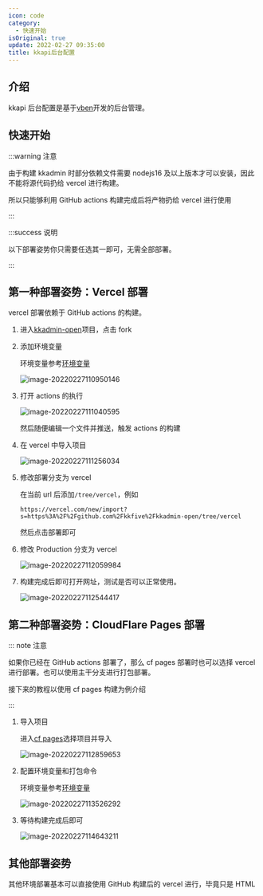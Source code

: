 ```yaml
---
icon: code
category:
  - 快速开始
isOriginal: true
update: 2022-02-27 09:35:00
title: kkapi后台配置
---
```


## 介绍

kkapi 后台配置是基于[vben](https://github.com/vbenjs/vue-vben-admin)开发的后台管理。

## 快速开始

:::warning 注意

由于构建 kkadmin 时部分依赖文件需要 nodejs16 及以上版本才可以安装，因此不能将源代码扔给 vercel 进行构建。

所以只能够利用 GitHub actions 构建完成后将产物扔给 vercel 进行使用

:::

:::success 说明

以下部署姿势你只需要任选其一即可，无需全部部署。

:::

## 第一种部署姿势：Vercel 部署

vercel 部署依赖于 GitHub actions 的构建。

1. 进入[kkadmin-open](https://github.com/kkfive/kkadmin-open/)项目，点击 fork

2. 添加环境变量

   环境变量参考[环境变量](/reference/kkadmin/environment.html)

   ![image-20220227110950146](https://file.acs.pw/picGo/2022/02/27/20220227110957.png)

3. 打开 actions 的执行

   ![image-20220227111040595](https://file.acs.pw/picGo/2022/02/27/20220227111040.png)

   然后随便编辑一个文件并推送，触发 actions 的构建

4. 在 vercel 中导入项目

   ![image-20220227111256034](https://file.acs.pw/picGo/2022/02/27/20220227111256.png)

5. 修改部署分支为 vercel

   在当前 url 后添加`/tree/vercel`，例如

   `https://vercel.com/new/import?s=https%3A%2F%2Fgithub.com%2Fkkfive%2Fkkadmin-open/tree/vercel`

   然后点击部署即可

6. 修改 Production 分支为 vercel

   ![image-20220227112059984](https://file.acs.pw/picGo/2022/02/27/20220227112100.png)

7. 构建完成后即可打开网址，测试是否可以正常使用。

   ![image-20220227112544417](https://file.acs.pw/picGo/2022/02/27/20220227112544.png)

## 第二种部署姿势：CloudFlare Pages 部署

::: note 注意

如果你已经在 GitHub actions 部署了，那么 cf pages 部署时也可以选择 vercel 进行部署。也可以使用主干分支进行打包部署。

接下来的教程以使用 cf pages 构建为例介绍

:::

1. 导入项目

   进入[cf pages](https://dash.cloudflare.com/)选择项目并导入

   ![image-20220227112859653](https://file.acs.pw/picGo/2022/02/27/20220227112859.png)

2. 配置环境变量和打包命令

   环境变量参考[环境变量](/reference/kkadmin/environment.html)

   ![image-20220227113526292](https://file.acs.pw/picGo/2022/02/27/20220227113526.png)

3. 等待构建完成后即可

   ![image-20220227114643211](https://file.acs.pw/picGo/2022/02/27/20220227114643.png)

## 其他部署姿势

其他环境部署基本可以直接使用 GitHub 构建后的 vercel 进行，毕竟只是 HTML
